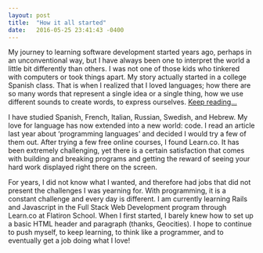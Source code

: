 ```yaml
---
layout: post
title:  "How it all started"
date:   2016-05-25 23:41:43 -0400
---
```


My journey to learning software development started years ago, perhaps in an unconventional way, but I have always been one to interpret the world a little bit differently than others. I was not one of those kids who tinkered with computers or took things apart. My story actually started in a college Spanish class. That is when I realized that I loved languages; how there are so many words that represent a single idea or a single thing, how we use different sounds to create words, to express ourselves. [Keep reading...](http://mmmeyers.github.io/2016/05/26/how_it_all_started/)

I have studied Spanish, French, Italian, Russian, Swedish, and Hebrew. My love for language has now extended into a new world: code. I read an article last year about ‘programming languages’ and decided I would try a few of them out. After trying a few free online courses, I found Learn.co. It has been extremely challenging, yet there is a certain satisfaction that comes with building and breaking programs and getting the reward of seeing your hard work displayed right there on the screen.

For years, I did not know what I wanted, and therefore had jobs that did not present the challenges I was yearning for. With programming, it is a constant challenge and every day is different. I am currently learning Rails and Javascript in the Full Stack Web Development program through Learn.co at Flatiron School. When I first started, I barely knew how to set up a basic HTML header and paragraph (thanks, Geocities). I hope to continue to push myself, to keep learning, to think like a programmer, and to eventually get a job doing what I love!

